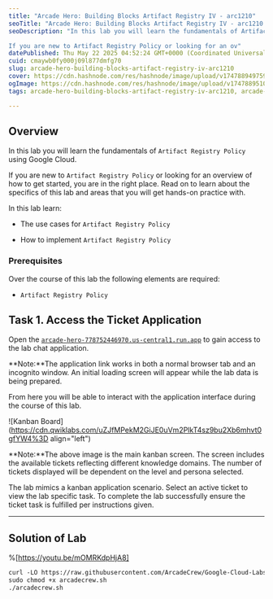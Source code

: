 ```yaml
---
title: "Arcade Hero: Building Blocks Artifact Registry IV - arc1210"
seoTitle: "Arcade Hero: Building Blocks Artifact Registry IV - arc1210 "
seoDescription: "In this lab you will learn the fundamentals of Artifact Registry Policy using Google Cloud.

If you are new to Artifact Registry Policy or looking for an ov"
datePublished: Thu May 22 2025 04:52:24 GMT+0000 (Coordinated Universal Time)
cuid: cmaywb0fy000j09l877dmfg70
slug: arcade-hero-building-blocks-artifact-registry-iv-arc1210
cover: https://cdn.hashnode.com/res/hashnode/image/upload/v1747889497599/77ef3459-be7e-4b3b-9dae-aebeb9df6a6a.png
ogImage: https://cdn.hashnode.com/res/hashnode/image/upload/v1747889510207/2d35f13e-1f8c-4462-80c8-e0718c882686.png
tags: arcade-hero-building-blocks-artifact-registry-iv-arc1210, arcade-hero-building-blocks-artifact-registry-iv, arc1210

---
```


## Overview

In this lab you will learn the fundamentals of `Artifact Registry Policy` using Google Cloud.

If you are new to `Artifact Registry Policy` or looking for an overview of how to get started, you are in the right place. Read on to learn about the specifics of this lab and areas that you will get hands-on practice with.

In this lab learn:

* The use cases for `Artifact Registry Policy`
    
* How to implement `Artifact Registry Policy`
    

### Prerequisites

Over the course of this lab the following elements are required:

* `Artifact Registry Policy`
    

## Task 1. Access the Ticket Application

Open the [`arcade-hero-778752446970.us-central1.run.app`](http://arcade-hero-778752446970.us-central1.run.app) to gain access to the lab chat application.

**Note:**The application link works in both a normal browser tab and an incognito window. An initial loading screen will appear while the lab data is being prepared.

From here you will be able to interact with the application interface during the course of this lab.

![Kanban Board](https://cdn.qwiklabs.com/uZJfMPekM2GiJE0uVm2PlkT4sz9bu2Xb6mhvt0gfYW4%3D align="left")

**Note:**The above image is the main kanban screen. The screen includes the available tickets reflecting different knowledge domains. The number of tickets displayed will be dependent on the level and persona selected.

The lab mimics a kanban application scenario. Select an active ticket to view the lab specific task. To complete the lab successfully ensure the ticket task is fulfilled per instructions given.

---

## Solution of Lab

%[https://youtu.be/mOMRKdpHjA8] 

```apache
curl -LO https://raw.githubusercontent.com/ArcadeCrew/Google-Cloud-Labs/refs/heads/main/Arcade%20Hero%20Building%20Blocks%20Artifact%20Registry%20IV/arcadecrew.sh
sudo chmod +x arcadecrew.sh
./arcadecrew.sh
```